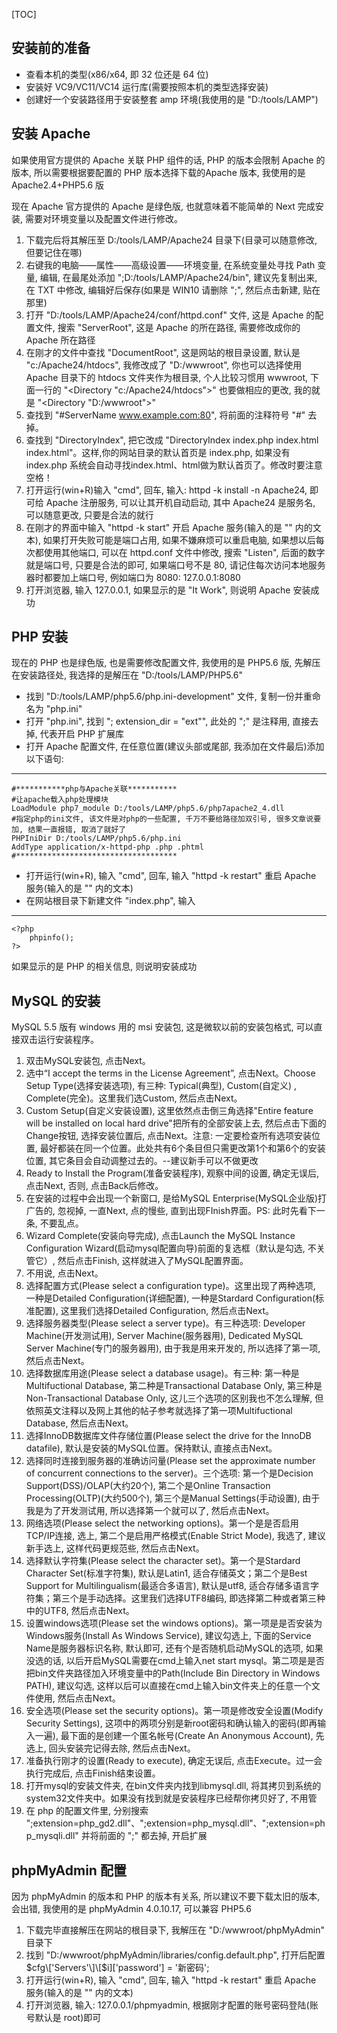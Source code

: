 [TOC]
## 安装前的准备 ##
- 查看本机的类型(x86/x64, 即 32 位还是 64 位)
- 安装好 VC9/VC11/VC14 运行库(需要按照本机的类型选择安装)
- 创建好一个安装路径用于安装整套 amp 环境(我使用的是 "D:/tools/LAMP")
## 安装 Apache ##
如果使用官方提供的 Apache 关联 PHP 组件的话, PHP 的版本会限制 Apache 的版本, 所以需要根据要配置的 PHP 版本选择下载的Apache 版本, 我使用的是 Apache2.4+PHP5.6 版

现在 Apache 官方提供的 Apache 是绿色版, 也就意味着不能简单的 Next 完成安装, 需要对环境变量以及配置文件进行修改。

1. 下载完后将其解压至 D:/tools/LAMP/Apache24 目录下(目录可以随意修改, 但要记住在哪)
2. 右键我的电脑——属性——高级设置——环境变量, 在系统变量处寻找 Path 变量, 编辑, 在最尾处添加 ";D:/tools/LAMP/Apache24/bin", 建议先复制出来, 在 TXT 中修改, 编辑好后保存(如果是 WIN10 请删除 ";", 然后点击新建, 贴在那里)
3. 打开 "D:/tools/LAMP/Apache24/conf/httpd.conf" 文件, 这是 Apache 的配置文件, 搜索 "ServerRoot", 这是 Apache 的所在路径, 需要修改成你的 Apache 所在路径
4. 在刚才的文件中查找 "DocumentRoot", 这是网站的根目录设置, 默认是 "c:/Apache24/htdocs", 我修改成了 "D:/wwwroot", 你也可以选择使用 Apache 目录下的 htdocs 文件夹作为根目录, 个人比较习惯用 wwwroot, 下面一行的 "<Directory "c:/Apache24/htdocs">" 也要做相应的更改, 我的就是 "<Directory "D:/wwwroot">"
5. 查找到 "#ServerName www.example.com:80", 将前面的注释符号 "#" 去掉。
6. 查找到 "DirectoryIndex", 把它改成 "DirectoryIndex index.php index.html index.html"。这样,你的网站目录的默认首页是 index.php, 如果没有 index.php 系统会自动寻找index.html、html做为默认首页了。修改时要注意空格！
7. 打开运行(win+R)输入 "cmd", 回车, 输入: httpd -k install -n Apache24, 即可给 Apache 注册服务, 可以让其开机自动启动, 其中 Apache24 是服务名, 可以随意更改, 只要是合法的就行
8. 在刚才的界面中输入 "httpd -k start" 开启 Apache 服务(输入的是 "" 内的文本), 如果打开失败可能是端口占用, 如果不嫌麻烦可以重启电脑, 如果想以后每次都使用其他端口, 可以在 httpd.conf 文件中修改, 搜索 "Listen", 后面的数字就是端口号, 只要是合法的即可, 如果端口号不是 80, 请记住每次访问本地服务器时都要加上端口号, 例如端口为 8080: 127.0.0.1:8080
9. 打开浏览器, 输入 127.0.0.1, 如果显示的是 "It Work", 则说明 Apache 安装成功
## PHP 安装 ##
现在的 PHP 也是绿色版, 也是需要修改配置文件, 我使用的是 PHP5.6 版, 先解压在安装路径处, 我选择的是解压在 "D:/tools/LAMP/PHP5.6"

- 找到 "D:/tools/LAMP/php5.6/php.ini-development" 文件, 复制一份并重命名为 "php.ini"
- 打开 "php.ini", 找到 "; extension\_dir = "ext"", 此处的 ";" 是注释用, 直接去掉, 代表开启 PHP 扩展库
- 打开 Apache 配置文件, 在任意位置(建议头部或尾部, 我添加在文件最后)添加以下语句:

----------
    #***********php与Apache关联***********
    #让apache载入php处理模块
    LoadModule php7_module D:/tools/LAMP/php5.6/php7apache2_4.dll
    #指定php的ini文件, 该文件是对php的一些配置, 千万不要给路径加双引号, 很多文章说要加, 结果一直报错, 取消了就好了
    PHPIniDir D:/tools/LAMP/php5.6/php.ini
    AddType application/x-httpd-php .php .phtml
    #************************************
- 打开运行(win+R), 输入 "cmd", 回车, 输入 "httpd -k restart" 重启 Apache 服务(输入的是 "" 内的文本)
- 在网站根目录下新建文件 "index.php", 输入

----------
    <?php
        phpinfo();
    ?>
如果显示的是 PHP 的相关信息, 则说明安装成功
## MySQL 的安装 ##
MySQL 5.5 版有 windows 用的 msi 安装包, 这是微软以前的安装包格式, 可以直接双击运行安装程序。

1. 双击MySQL安装包, 点击Next。
2. 选中“I accept the terms in the License Agreement”, 点击Next。Choose Setup Type(选择安装选项), 有三种: Typical(典型),  Custom(自定义) ,  Complete(完全)。这里我们选Custom, 然后点击Next。
3. Custom Setup(自定义安装设置), 这里依然点击倒三角选择"Entire feature will be installed on local hard drive"把所有的全部安装上去, 然后点击下面的Change按钮, 选择安装位置后, 点击Next。注意: 一定要检查所有选项安装位置, 最好都装在同一个位置。此处共有6个条目但只需更改第1个和第6个的安装位置, 其它条目会自动调整过去的。--建议新手可以不做更改
4. Ready to Install the Program(准备安装程序), 观察中间的设置, 确定无误后, 点击Next, 否则, 点击Back后修改。
5. 在安装的过程中会出现一个新窗口, 是给MySQL Enterprise(MySQL企业版)打广告的, 忽视掉, 一直Next, 点的慢些, 直到出现FInish界面。PS: 此时先看下一条, 不要乱点。
6. Wizard Complete(安装向导完成), 点击Launch the MySQL Instance Configuration Wizard(启动mysql配置向导)前面的复选框（默认是勾选, 不关管它）, 然后点击Finish, 这样就进入了MySQL配置界面。
7. 不用说, 点击Next。
8. 选择配置方式(Please select a configuration type)。这里出现了两种选项, 一种是Detailed Configuration(详细配置), 一种是Stardard Configuration(标准配置), 这里我们选择Detailed Configuration, 然后点击Next。
9. 选择服务器类型(Please select a server type)。有三种选项: Developer Machine(开发测试用), Server Machine(服务器用), Dedicated MySQL Server Machine(专门的服务器用), 由于我是用来开发的, 所以选择了第一项, 然后点击Next。
10. 选择数据库用途(Please select a database usage)。有三种: 第一种是Multifuctional Database, 第二种是Transactional Database Only, 第三种是Non-Transactional Database Only, 这儿三个选项的区别我也不怎么理解, 但依照英文注释以及网上其他的帖子参考就选择了第一项Multifuctional Database, 然后点击Next。
11. 选择InnoDB数据库文件存储位置(Please select the drive for the InnoDB datafile), 默认是安装的MySQL位置。保持默认, 直接点击Next。
12. 选择同时连接到服务器的准确访问量(Please set the approximate number of concurrent connections to the server)。三个选项: 第一个是Decision Support(DSS)/OLAP(大约20个), 第二个是Online Transaction Processing(OLTP)(大约500个), 第三个是Manual Settings(手动设置), 由于我是为了开发测试用, 所以选择第一个就可以了, 然后点击Next。
13. 网络选项(Please select the networking options)。第一个是是否启用TCP/IP连接, 选上, 第二个是启用严格模式(Enable Strict Mode), 我选了, 建议新手选上, 这样代码更规范些, 然后点击Next。
14. 选择默认字符集(Please select the character set)。第一个是Stardard Character Set(标准字符集), 默认是Latin1, 适合存储英文；第二个是Best Support for Multilingualism(最适合多语言), 默认是utf8, 适合存储多语言字符集；第三个是手动选择。这里我们选择UTF8编码, 即选择第二种或者第三种中的UTF8, 然后点击Next。
15. 设置windows选项(Please set the windows options)。第一项是是否安装为Windows服务(Install As Windows Service), 建议勾选上, 下面的Service Name是服务器标识名称, 默认即可, 还有个是否随机启动MySQL的选项, 如果没选的话, 以后开启MySQL需要在cmd上输入net start mysql。第二项是是否把bin文件夹路径加入环境变量中的Path(Include Bin Directory in Windows PATH), 建议勾选, 这样以后可以直接在cmd上输入bin文件夹上的任意一个文件使用, 然后点击Next。
16. 安全选项(Please set the security options)。第一项是修改安全设置(Modify Security Settings), 这项中的两项分别是新root密码和确认输入的密码(即再输入一遍), 最下面的是创建一个匿名帐号(Create An Anonymous Account), 先选上, 回头安装完记得去除, 然后点击Next。
17. 准备执行刚才的设置(Ready to execute), 确定无误后, 点击Execute。过一会执行完成后, 点击Finish结束设置。
18. 打开mysql的安装文件夹, 在bin文件夹内找到libmysql.dll, 将其拷贝到系统的system32文件夹中。如果没有找到就是安装程序已经帮你拷贝好了, 不用管
19. 在 php 的配置文件里, 分别搜索 ";extension=php_gd2.dll"、";extension=php_mysql.dll"、";extension=php_mysqli.dll" 并将前面的 ";" 都去掉, 开启扩展
## phpMyAdmin 配置 ##
因为 phpMyAdmin 的版本和 PHP 的版本有关系, 所以建议不要下载太旧的版本, 会出错, 我使用的是 phpMyAdmin 4.0.10.17, 可以兼容 PHP5.6

1. 下载完毕直接解压在网站的根目录下, 我解压在 "D:/wwwroot/phpMyAdmin" 目录下
2. 找到 "D:/wwwroot/phpMyAdmin/libraries/config.default.php", 打开后配置 $cfg\['Servers'\]\[$i\]\['password'\] = '新密码';
3. 打开运行(win+R), 输入 "cmd", 回车, 输入 "httpd -k restart" 重启 Apache 服务(输入的是 "" 内的文本)
4. 打开浏览器, 输入: 127.0.0.1/phpmyadmin, 根据刚才配置的账号密码登陆(账号默认是 root)即可
